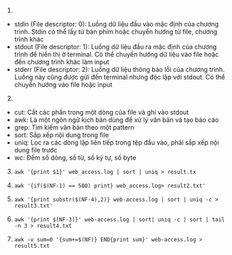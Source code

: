 1.
- stdin (File descriptor: 0): Luồng dữ liệu đầu vào mặc định của chương trình. Stdin có thể lấy từ bàn phím hoặc chuyển hướng từ file, chương trình khác
- stdout (File descriptor: 1): Luồng dữ liệu đầu ra mặc định của chương trình để hiển thị ở terminal. Có thể chuyển hướng dữ liệu vào file hoặc đến chương trình khác làm input
- stderr (File descriptor: 2): Luồng dữ liệu thông báo lỗi của chương trình. Luồng này cũng được gửi đến terminal nhưng độc lập với stdout. Có thể chuyển hướng vào file hoặc input

2. 
- cut: Cắt các phần trong một dòng của file và ghi vào stdout
- awk: Là một ngôn ngữ kịch bản dùng để xử lý văn bản và tạo báo cáo
- grep: Tìm kiếm văn bản theo một pattern
- sort: Sắp xếp nội dung trong file 
- uniq: Lọc ra các dòng lặp liên tiếp trong tệp đầu vào, phải sắp xếp nội dung file trước
- wc: Đếm số dòng, số từ, số ký tự, số byte

3. `awk '{print $1}' web_access.log | sort | uniq > result.tx`

4. `awk '{if($(NF-1) == 500) print} web_access.log> result2.txt'`

5. `awk '{print substr($(NF-4),2)} web-access.log | sort | uniq -c > result3.txt'`

6. `awk '{print $(NF-3)}' web-access.log | sort| uniq -c | sort | tail -n 3 > result4.txt`

7. `awk -v sum=0 '{sum+=$(NF)} END{print sum}' web-access.log > result5.txt`